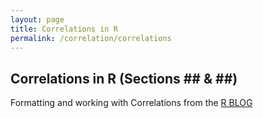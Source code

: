 ```yaml
---
layout: page
title: Correlations in R
permalink: /correlation/correlations
---
```




## Correlations in R (Sections ## & ##) 

Formatting and working with Correlations from the [R BLOG](https://www.r-bloggers.com/formatted-correlation-with-effect-size/) 


